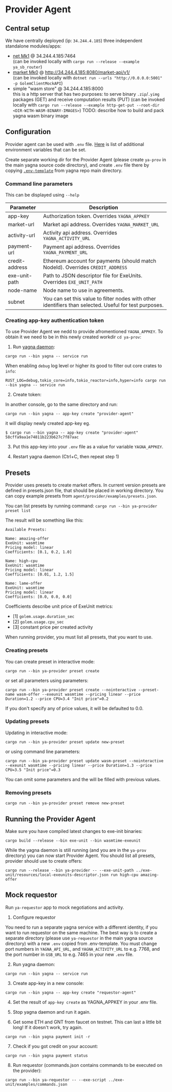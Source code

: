 # Provider Agent

## Central setup
We have centrally deployed (ip: `34.244.4.185`) three independent standalone modules/apps:
 - [net Mk1](https://github.com/golemfactory/yagna/blob/master/docs/net-api/net-mk1-hub.md) @ 34.244.4.185:7464 \
   (can be invoked locally with `cargo run --release --example ya_sb_router`)
 - [market Mk0](https://github.com/golemfactory/yagna/blob/master/docs/market-api/market-api-mk0-central-exchange.md) @ http://34.244.4.185:8080/market-api/v1/ \
   (can be invoked locally with `dotnet run --urls "http://0.0.0.0:5001" -p GolemClientMockAPI`)
 - simple "wasm store" @ 34.244.4.185:8000 \
   this is a http server that has two purposes: to serve binary `.zip`/`.yimg` packages (GET) and receive computation results (PUT)
   (can be invoked locally with `cargo run --release --example http-get-put --root-dir <DIR-WITH-WASM-BINARY-IMAGES>`)
   TODO: describe how to build and pack yagna wasm binary image

## Configuration

Provider agent can be used with `.env` file. [Here](https://github.com/golemfactory/yagna/wiki/DotEnv-Configuration) is list of additional environment variables that can be set.

Create separate working dir for the Provider Agent (please create `ya-prov` in the main yagna source code directory), and create `.env` file there by copying
[`.env-template`](https://github.com/golemfactory/yagna/blob/master/.env-template) from yagna repo main directory.

### Command line parameters

This can be displayed using `--help`

| Parameter      | Description   
| -------------- |------------------------------------------------|
| app-key        | Authorization token. Overrides `YAGNA_APPKEY`
| market-url     | Market api address. Overrides `YAGNA_MARKET_URL`
| activity-url   | Activity api address. Overrides `YAGNA_ACTIVITY_URL`
| payment-url    | Payment api address. Overrides `YAGNA_PAYMENT_URL`
| credit-address | Ethereum account for payments (should match NodeId). Overrides `CREDIT_ADDRESS`
| exe-unit-path  | Path to JSON descriptor file for ExeUnits. Overrides `EXE_UNIT_PATH`
| node-name      | Node name to use in agreements.
| subnet         | You can set this value to filter nodes with other identifiers than selected. Useful for test purposes.

### Creating app-key authentication token

To use Provider Agent we nedd to provide afromentioned `YAGNA_APPKEY`.
To obtain it we need to be in this newly created workdir `cd ya-prov`:

1. Run [yagna daemon](https://github.com/golemfactory/yagna/blob/master/core/serv/README.md):
```
cargo run --bin yagna -- service run
```
When enabling `debug` log level or higher its good to filter out core crates to `info`:
```
RUST_LOG=debug,tokio_core=info,tokio_reactor=info,hyper=info cargo run --bin yagna -- service run
```

2. Create token:

In another console, go to the same directory and run:
```
cargo run --bin yagna -- app-key create "provider-agent"
```
it will display newly created app-key eg.
```
$ cargo run --bin yagna -- app-key create "provider-agent"
58cffa9aa1e74811b223b627c7f87aac
```

3. Put this app-key into your `.env` file as a value for variable `YAGNA_APPKEY`.

4. Restart yagna daemon (Ctrl+C, then repeat step 1)

## Presets

Provider uses presets to create market offers. In current version presets are
defined in presets.json file, that should be placed in working directory.
You can copy example presets from `agent/provider/examples/presets.json`.

You can list presets by running command:
`cargo run --bin ya-provider preset list`

The result will be something like this:
```
Available Presets:

Name: amazing-offer
ExeUnit: wasmtime
Pricing model: linear
Coefficients: [0.1, 0.2, 1.0]

Name: high-cpu
ExeUnit: wasmtime
Pricing model: linear
Coefficients: [0.01, 1.2, 1.5]

Name: lame-offer
ExeUnit: wasmtime
Pricing model: linear
Coefficients: [0.0, 0.0, 0.0]
```

Coefficients describe unit price of ExeUnit metrics:

* [1] `golem.usage.duration_sec`
* [2] `golem.usage.cpu_sec`
* [3] constant price per created activity 

When running provider, you must list all presets, that you want to use.

### Creating presets

You can create preset in interactive mode:

`cargo run --bin ya-provider preset create`

or set all parameters using parameters:

`cargo run --bin ya-provider preset create --nointeractive --preset-name wasm-offer --exeunit wasmtime --pricing linear --price Duration=1.2 --price CPU=3.4 "Init price"=0.2`

If you don't specify any of price values, it will be defaulted to 0.0.  


### Updating presets

Updating in interactive mode:

`cargo run --bin ya-provider preset update new-preset`

or using command line parameters:

`cargo run --bin ya-provider preset update wasm-preset --nointeractive --exeunit wasmtime --pricing linear --price Duration=1.3 --price CPU=3.5 "Init price"=0.3`

You can omit some parameters and the will be filled with previous values.

### Removing presets

`cargo run --bin ya-provider preset remove new-preset`


## Running the Provider Agent

Make sure you have compiled latest changes to exe-init binaries:

`cargo build --release --bin exe-unit --bin wasmtime-exeunit`

While the yagna daemon is still running (and you are in the `ya-prov` directory) you can now start Provider Agent.
You should list all presets, provider should use to create offers:

`cargo run --release --bin ya-provider -- --exe-unit-path ../exe-unit/resources/local-exeunits-descriptor.json run high-cpu amazing-offer`


## Mock requestor

Run `ya-requestor` app to mock negotiations and activity.

1. Configure requestor

You need to run a separate yagna service with a different identity,
if you want to run requestor on the same machine. The best way is to create
a separate directory (please use `ya-requestor` in the main yagna
source directory) with a new `.env` copied from .env-template. You must change port
numbers in `YAGNA_API_URL`, and `YAGNA_ACTIVITY_URL` to e.g. 7768,
and the port number in `GSB_URL` to e.g. 7465 in your new `.env` file.

2. Run yagna daemon:
```
cargo run --bin yagna -- service run
```

3. Create app-key in a new console:
```
cargo run --bin yagna -- app-key create "requestor-agent"
```

4. Set the result of `app-key create` as YAGNA_APPKEY in your .env file.

5. Stop yagna daemon and run it again.

6. Get some ETH and GNT from faucet on testnet.
This can last a little bit long! If it doesn't work, try again.
```
cargo run --bin yagna payment init -r
```

7. Check if you got credit on your account:
```
cargo run --bin yagna payment status
```

8. Run requestor (commands.json contains commands to be executed on the provider):

```
cargo run --bin ya-requestor -- --exe-script ../exe-unit/examples/commands.json
```
